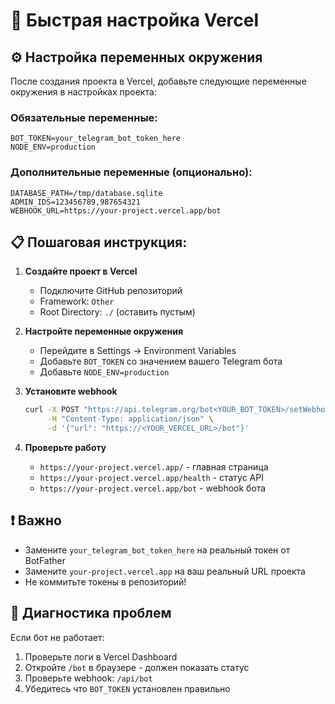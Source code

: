 # 🚀 Быстрая настройка Vercel

## ⚙️ Настройка переменных окружения

После создания проекта в Vercel, добавьте следующие переменные окружения в настройках проекта:

### Обязательные переменные:

```env
BOT_TOKEN=your_telegram_bot_token_here
NODE_ENV=production
```

### Дополнительные переменные (опционально):

```env
DATABASE_PATH=/tmp/database.sqlite
ADMIN_IDS=123456789,987654321
WEBHOOK_URL=https://your-project.vercel.app/bot
```

## 📋 Пошаговая инструкция:

1. **Создайте проект в Vercel**
   - Подключите GitHub репозиторий
   - Framework: `Other`
   - Root Directory: `./` (оставить пустым)

2. **Настройте переменные окружения**
   - Перейдите в Settings → Environment Variables
   - Добавьте `BOT_TOKEN` со значением вашего Telegram бота
   - Добавьте `NODE_ENV=production`

3. **Установите webhook**
   ```bash
   curl -X POST "https://api.telegram.org/bot<YOUR_BOT_TOKEN>/setWebhook" \
        -H "Content-Type: application/json" \
        -d '{"url": "https://<YOUR_VERCEL_URL>/bot"}'
   ```

4. **Проверьте работу**
   - `https://your-project.vercel.app/` - главная страница
   - `https://your-project.vercel.app/health` - статус API
   - `https://your-project.vercel.app/bot` - webhook бота

## ❗ Важно

- Замените `your_telegram_bot_token_here` на реальный токен от BotFather
- Замените `your-project.vercel.app` на ваш реальный URL проекта
- Не коммитьте токены в репозиторий!

## 🔧 Диагностика проблем

Если бот не работает:

1. Проверьте логи в Vercel Dashboard
2. Откройте `/bot` в браузере - должен показать статус
3. Проверьте webhook: `/api/bot`
4. Убедитесь что `BOT_TOKEN` установлен правильно 